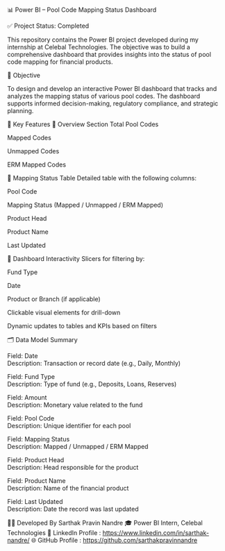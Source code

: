 📊 Power BI – Pool Code Mapping Status Dashboard

✅ Project Status: Completed

This repository contains the Power BI project developed during my internship at Celebal Technologies. The objective was to build a comprehensive dashboard that provides insights into the status of pool code mapping for financial products.

🚀 Objective

To design and develop an interactive Power BI dashboard that tracks and analyzes the mapping status of various pool codes. The dashboard supports informed decision-making, regulatory compliance, and strategic planning.

🧠 Key Features
🔹 Overview Section
Total Pool Codes

Mapped Codes

Unmapped Codes

ERM Mapped Codes

🔹 Mapping Status Table
Detailed table with the following columns:

Pool Code

Mapping Status (Mapped / Unmapped / ERM Mapped)

Product Head

Product Name

Last Updated

🔹 Dashboard Interactivity
Slicers for filtering by:

Fund Type

Date

Product or Branch (if applicable)

Clickable visual elements for drill-down

Dynamic updates to tables and KPIs based on filters

🗂️ Data Model Summary

Field: Date  
Description: Transaction or record date (e.g., Daily, Monthly)

Field: Fund Type  
Description: Type of fund (e.g., Deposits, Loans, Reserves)

Field: Amount  
Description: Monetary value related to the fund

Field: Pool Code  
Description: Unique identifier for each pool

Field: Mapping Status  
Description: Mapped / Unmapped / ERM Mapped

Field: Product Head  
Description: Head responsible for the product

Field: Product Name  
Description: Name of the financial product

Field: Last Updated  
Description: Date the record was last updated



👨‍💻 Developed By
Sarthak Pravin Nandre
🎓 Power BI Intern, Celebal Technologies
🔗 LinkedIn Profile : https://www.linkedin.com/in/sarthak-nandre/
🌐 GitHub Profile : https://github.com/sarthakpravinnandre
